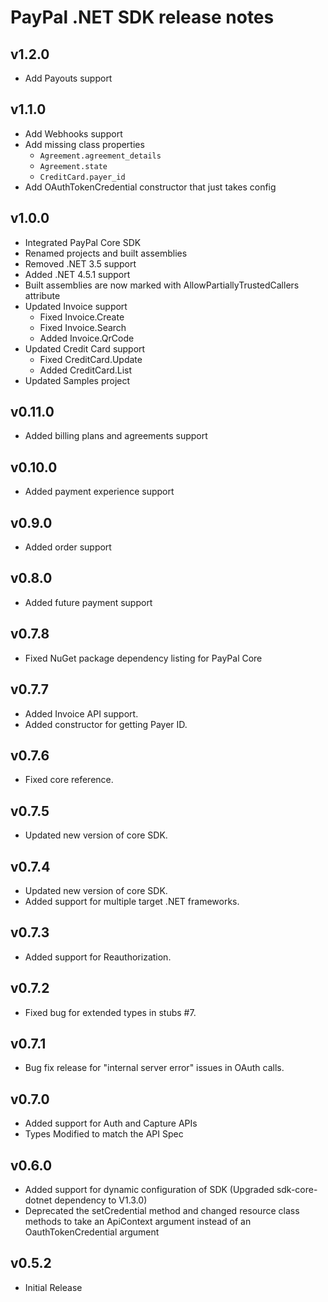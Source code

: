 PayPal .NET SDK release notes
=============================

## v1.2.0
* Add Payouts support

## v1.1.0
* Add Webhooks support
* Add missing class properties
  * `Agreement.agreement_details`
  * `Agreement.state`
  * `CreditCard.payer_id`
* Add OAuthTokenCredential constructor that just takes config

## v1.0.0
* Integrated PayPal Core SDK
* Renamed projects and built assemblies
* Removed .NET 3.5 support
* Added .NET 4.5.1 support
* Built assemblies are now marked with AllowPartiallyTrustedCallers attribute
* Updated Invoice support
  * Fixed Invoice.Create
  * Fixed Invoice.Search
  * Added Invoice.QrCode
* Updated Credit Card support
  * Fixed CreditCard.Update
  * Added CreditCard.List
* Updated Samples project

## v0.11.0
* Added billing plans and agreements support

## v0.10.0
* Added payment experience support

## v0.9.0
* Added order support

## v0.8.0
* Added future payment support

## v0.7.8
* Fixed NuGet package dependency listing for PayPal Core
 
## v0.7.7
* Added Invoice API support.
* Added constructor for getting Payer ID.

## v0.7.6
* Fixed core reference.

## v0.7.5
* Updated new version of core SDK.

## v0.7.4
* Updated new version of core SDK.
* Added support for multiple target .NET frameworks.

## v0.7.3
* Added support for Reauthorization.
 
## v0.7.2
* Fixed bug for extended types in stubs #7.

## v0.7.1
* Bug fix release for "internal server error" issues in OAuth calls.

## v0.7.0
* Added support for Auth and Capture APIs
* Types Modified to match the API Spec

## v0.6.0
* Added support for dynamic configuration of SDK (Upgraded sdk-core-dotnet dependency to V1.3.0)
* Deprecated the setCredential method and changed resource class methods to take an ApiContext argument instead of an OauthTokenCredential argument

## v0.5.2
* Initial Release

